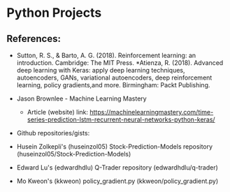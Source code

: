 # Python Projects

















## References:

* Sutton, R. S., & Barto, A. G. (2018). Reinforcement learning: an introduction. Cambridge: The MIT Press.
*Atienza, R. (2018). Advanced deep learning with Keras: apply deep learning techniques, autoencoders, GANs, variational autoencoders, deep reinforcement learning, policy gradients,and more. Birmingham: Packt Publishing. 

* Jason Brownlee - Machine Learning Mastery
  * Article (website) link: https://machinelearningmastery.com/time-series-prediction-lstm-recurrent-neural-networks-python-keras/
 
 * Github repositories/gists:
  * Husein Zolkepli's (huseinzol05) Stock-Prediction-Models repository (huseinzol05/Stock-Prediction-Models)
  * Edward Lu's (edwardhdlu) Q-Trader repository (edwardhdlu/q-trader)
  * Mo Kweon's (kkweon) policy_gradient.py (kkweon/policy_gradient.py)

  


  
